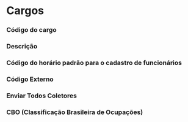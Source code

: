 # Cargos

### Código do cargo
<!-- CdCargo -->

### Descrição
<!-- Descricao -->

### Código do horário padrão para o cadastro de funcionários
<!-- CdHorarioPadrao -->

### Código Externo
<!-- CdExterno -->

### Enviar Todos Coletores
<!-- EnviarTodosColetores -->

### CBO (Classificação Brasileira de Ocupações)
<!-- CBO -->